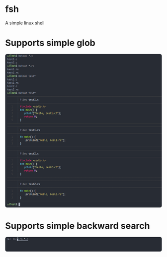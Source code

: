 # fsh
A simple linux shell

# Supports simple glob
![](assets/glob.png)

# Supports simple backward search
![](assets/search.png)